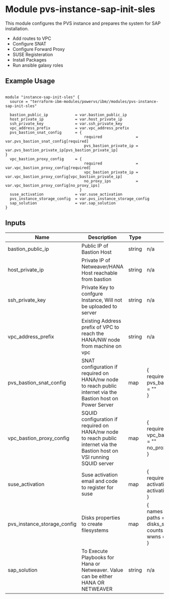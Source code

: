 # Module pvs-instance-sap-init-sles

This module configures the PVS instance and prepares the system for SAP installation. 
- Add routes to VPC
- Configure SNAT
- Configure Forward Proxy
- SUSE Registeration
- Install Packages
- Run ansible galaxy roles 

## Example Usage
```

module "instance-sap-init-sles" {
  source = "terraform-ibm-modules/powervs/ibm//modules/pvs-instance-sap-init-sles"

  bastion_public_ip            = var.bastion_public_ip
  host_private_ip              = var.host_private_ip
  ssh_private_key              = var.ssh_private_key
  vpc_address_prefix           = var.vpc_address_prefix
  pvs_bastion_snat_config      = { 
                                   required               = var.pvs_bastion_snat_config[required]
                                   pvs_bastion_private_ip = var.pvs_bastion_private_ip[pvs_bastion_private_ip]                              }
  vpc_bastion_proxy_config     = {
                                   required               = var.vpc_bastion_proxy_config[required] 
                                   vpc_bastion_private_ip = var.vpc_bastion_proxy_config[vpc_bastion_private_ip]
                                   no_proxy_ips           = var.vpc_bastion_proxy_config[no_proxy_ips]
                                 }
  suse_activation              = var.suse_activation                                
  pvs_instance_storage_config  = var.pvs_instance_storage_config
  sap_solution                 = var.sap_solution
}
```

<!-- BEGINNING OF PRE-COMMIT-TERRAFORM DOCS HOOK -->

## Inputs

| Name                              | Description                                           | Type   | Default | Required |
|-----------------------------------|-------------------------------------------------------|--------|---------|----------|
| bastion_public_ip | Public IP of Bastion Host | string | n/a | yes |
| host_private_ip | Private IP of Netweaver/HANA Host reachable from bastion | string | n/a | yes |
| ssh_private_key | Private Key to confgure Instance, Will not be uploaded to server | string | n/a | yes |
| vpc_address_prefix | Existing Address prefix of VPC to reach the HANA/NW node from machine on vpc | string | n/a | yes |
| pvs_bastion_snat_config | SNAT configuration if required on HANA/nw node to reach public internet via the Bastion host on Power Server | map | {<br />required = false<br />pvs_bastion_private_ip = ""<br />} | yes |
| vpc_bastion_proxy_config | SQUID configuration if required on HANA/nw node to reach public internet via the Bastion host on VSI running SQUID server | map | {<br />required = true<br />vpc_bastion_private_ip = ""<br />no_proxy_ips = ""<br />} | optional |
| suse_activation | Suse activation email and code to register for suse | map | {<br />required = false<br />activation_email = ""<br />activation_code  = ""<br />} | yes |
| pvs_instance_storage_config | Disks properties to create filesystems | map | {<br />names = ""<br />paths = ""<br />disks_size = ""<br />counts = ""<br />wwns  = ""<br />} | yes |
| sap_solution | To Execute Playbooks for Hana or Netweaver. Value can be either HANA OR NETWEAVER | string | n/a | yes |

<!-- END OF PRE-COMMIT-TERRAFORM DOCS HOOK -->
